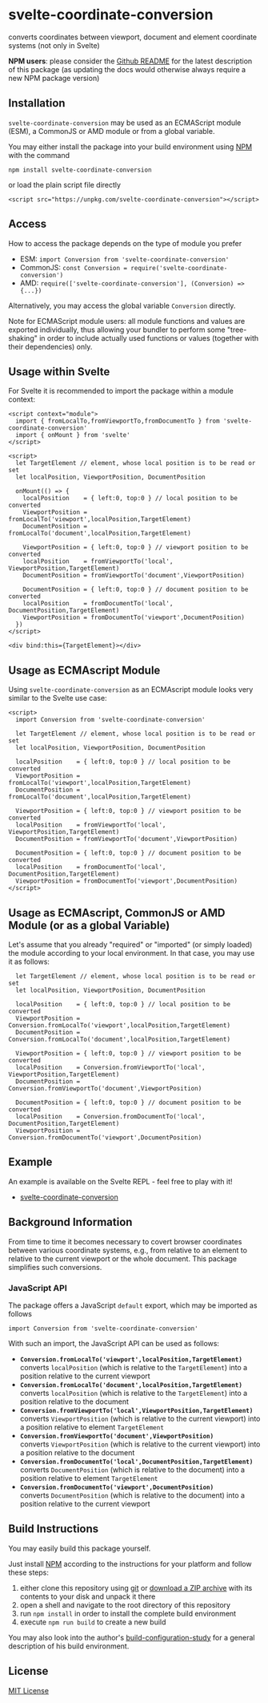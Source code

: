 # svelte-coordinate-conversion #

converts coordinates between viewport, document and element coordinate systems (not only in Svelte)
 
**NPM users**: please consider the [Github README](https://github.com/rozek/svelte-viewport-info/blob/main/README.md) for the latest description of this package (as updating the docs would otherwise always require a new NPM package version)

## Installation ##

`svelte-coordinate-conversion` may be used as an ECMAScript module (ESM), a CommonJS or AMD module or from a global variable.

You may either install the package into your build environment using [NPM](https://docs.npmjs.com/) with the command

```
npm install svelte-coordinate-conversion
```

or load the plain script file directly

```
<script src="https://unpkg.com/svelte-coordinate-conversion"></script>
```

## Access ##

How to access the package depends on the type of module you prefer

* ESM: `import Conversion from 'svelte-coordinate-conversion'`
* CommonJS: `const Conversion = require('svelte-coordinate-conversion')`
* AMD: `require(['svelte-coordinate-conversion'], (Conversion) => {...})`

Alternatively, you may access the global variable `Conversion` directly.

Note for ECMAScript module users: all module functions and values are exported individually, thus allowing your bundler to perform some "tree-shaking" in order to include actually used functions or values (together with their dependencies) only.

## Usage within Svelte ##

For Svelte it is recommended to import the package within a module context:

```
<script context="module">
  import { fromLocalTo,fromViewportTo,fromDocumentTo } from 'svelte-coordinate-conversion'
  import { onMount } from 'svelte'
</script>

<script>
  let TargetElement // element, whose local position is to be read or set
  let localPosition, ViewportPosition, DocumentPosition
  
  onMount(() => {
    localPosition    = { left:0, top:0 } // local position to be converted
    ViewportPosition = fromLocalTo('viewport',localPosition,TargetElement)
    DocumentPosition = fromLocalTo('document',localPosition,TargetElement)

    ViewportPosition = { left:0, top:0 } // viewport position to be converted
    localPosition    = fromViewportTo('local',   ViewportPosition,TargetElement)
    DocumentPosition = fromViewportTo('document',ViewportPosition)

    DocumentPosition = { left:0, top:0 } // document position to be converted
    localPosition    = fromDocumentTo('local',   DocumentPosition,TargetElement)
    ViewportPosition = fromDocumentTo('viewport',DocumentPosition)
  })
</script>

<div bind:this={TargetElement}></div>
```

## Usage as ECMAscript Module ##

Using `svelte-coordinate-conversion` as an ECMAscript module looks very similar to the Svelte use case:

```
<script>
  import Conversion from 'svelte-coordinate-conversion'

  let TargetElement // element, whose local position is to be read or set
  let localPosition, ViewportPosition, DocumentPosition
  
  localPosition    = { left:0, top:0 } // local position to be converted
  ViewportPosition = fromLocalTo('viewport',localPosition,TargetElement)
  DocumentPosition = fromLocalTo('document',localPosition,TargetElement)

  ViewportPosition = { left:0, top:0 } // viewport position to be converted
  localPosition    = fromViewportTo('local',   ViewportPosition,TargetElement)
  DocumentPosition = fromViewportTo('document',ViewportPosition)

  DocumentPosition = { left:0, top:0 } // document position to be converted
  localPosition    = fromDocumentTo('local',   DocumentPosition,TargetElement)
  ViewportPosition = fromDocumentTo('viewport',DocumentPosition)
</script>
```

## Usage as ECMAscript, CommonJS or AMD Module (or as a global Variable) ##

Let's assume that you already "required" or "imported" (or simply loaded) the module according to your local environment. In that case, you may use it as follows:

```
  let TargetElement // element, whose local position is to be read or set
  let localPosition, ViewportPosition, DocumentPosition
  
  localPosition    = { left:0, top:0 } // local position to be converted
  ViewportPosition = Conversion.fromLocalTo('viewport',localPosition,TargetElement)
  DocumentPosition = Conversion.fromLocalTo('document',localPosition,TargetElement)

  ViewportPosition = { left:0, top:0 } // viewport position to be converted
  localPosition    = Conversion.fromViewportTo('local',   ViewportPosition,TargetElement)
  DocumentPosition = Conversion.fromViewportTo('document',ViewportPosition)

  DocumentPosition = { left:0, top:0 } // document position to be converted
  localPosition    = Conversion.fromDocumentTo('local',   DocumentPosition,TargetElement)
  ViewportPosition = Conversion.fromDocumentTo('viewport',DocumentPosition)
```

## Example ##

An example is available on the Svelte REPL - feel free to play with it!

* [svelte-coordinate-conversion](https://svelte.dev/repl/269fa097ebfb4175990b129b25e9dafa)

## Background Information ##

From time to time it becomes necessary to covert browser coordinates between various coordinate systems, e.g., from relative to an element to relative to the current viewport or the whole document. This package simplifies such conversions.

### JavaScript API ###

The package offers a JavaScript `default` export, which may be imported as follows

  `import Conversion from 'svelte-coordinate-conversion'`

With such an import, the JavaScript API can be used as follows:

* **`Conversion.fromLocalTo('viewport',localPosition,TargetElement)`**<br>converts `localPosition` (which is relative to the `TargetElement`) into a position relative to the current viewport
* **`Conversion.fromLocalTo('document',localPosition,TargetElement)`**<br>converts `localPosition` (which is relative to the `TargetElement`) into a position relative to the document
* **`Conversion.fromViewportTo('local',ViewportPosition,TargetElement)`**<br>converts `ViewportPosition` (which is relative to the current viewport) into a position relative to element `TargetElement`
* **`Conversion.fromViewportTo('document',ViewportPosition)`**<br>converts `ViewportPosition` (which is relative to the current viewport) into a position relative to the document
* **`Conversion.fromDocumentTo('local',DocumentPosition,TargetElement)`**<br>converts `DocumentPosition` (which is relative to the document) into a position relative to element `TargetElement`
* **`Conversion.fromDocumentTo('viewport',DocumentPosition)`**<br>converts `DocumentPosition` (which is relative to the document) into a position relative to the current viewport

## Build Instructions ##

You may easily build this package yourself.

Just install [NPM](https://docs.npmjs.com/) according to the instructions for your platform and follow these steps:

1. either clone this repository using [git](https://git-scm.com/) or [download a ZIP archive](https://github.com/rozek/svelte-coordinate-conversion/archive/refs/heads/main.zip) with its contents to your disk and unpack it there 
2. open a shell and navigate to the root directory of this repository
3. run `npm install` in order to install the complete build environment
4. execute `npm run build` to create a new build

You may also look into the author's [build-configuration-study](https://github.com/rozek/build-configuration-study) for a general description of his build environment.

## License ##

[MIT License](LICENSE.md)
